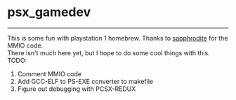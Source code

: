 # psx_gamedev
---
This is some fun with playstation 1 homebrew. Thanks to [sapphrodite](https://github.com/sapphrodite) for the MMIO code.\
There isn't much here yet, but I hope to do some cool things with this.\
TODO:
1. Comment MMIO code
2. Add GCC-ELF to PS-EXE converter to makefile
3. Figure out debugging with PCSX-REDUX
